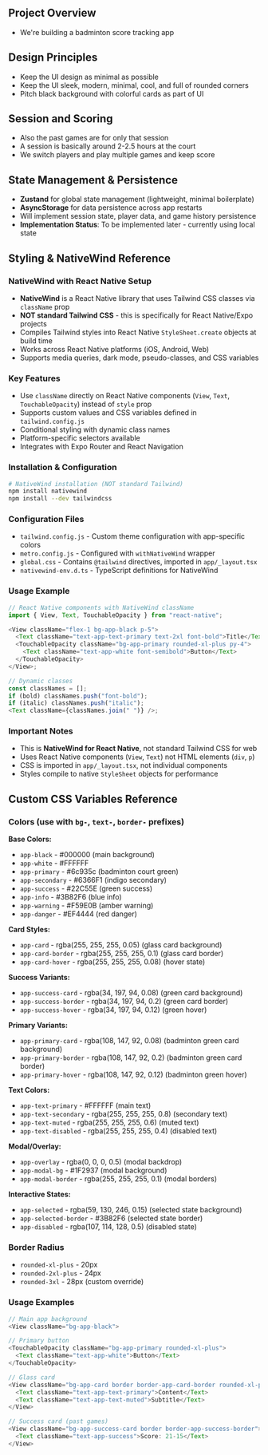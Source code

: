 ## Project Overview

- We're building a badminton score tracking app

## Design Principles

- Keep the UI design as minimal as possible
- Keep the UI sleek, modern, minimal, cool, and full of rounded corners
- Pitch black background with colorful cards as part of UI

## Session and Scoring

- Also the past games are for only that session
- A session is basically around 2-2.5 hours at the court
- We switch players and play multiple games and keep score

## State Management & Persistence

- **Zustand** for global state management (lightweight, minimal boilerplate)
- **AsyncStorage** for data persistence across app restarts
- Will implement session state, player data, and game history persistence
- **Implementation Status**: To be implemented later - currently using local state

## Styling & NativeWind Reference

### NativeWind with React Native Setup

- **NativeWind** is a React Native library that uses Tailwind CSS classes via `className` prop
- **NOT standard Tailwind CSS** - this is specifically for React Native/Expo projects
- Compiles Tailwind styles into React Native `StyleSheet.create` objects at build time
- Works across React Native platforms (iOS, Android, Web)
- Supports media queries, dark mode, pseudo-classes, and CSS variables

### Key Features

- Use `className` directly on React Native components (`View`, `Text`, `TouchableOpacity`) instead of `style` prop
- Supports custom values and CSS variables defined in `tailwind.config.js`
- Conditional styling with dynamic class names
- Platform-specific selectors available
- Integrates with Expo Router and React Navigation

### Installation & Configuration

```bash
# NativeWind installation (NOT standard Tailwind)
npm install nativewind
npm install --dev tailwindcss
```

### Configuration Files

- `tailwind.config.js` - Custom theme configuration with app-specific colors
- `metro.config.js` - Configured with `withNativeWind` wrapper
- `global.css` - Contains `@tailwind` directives, imported in `app/_layout.tsx`
- `nativewind-env.d.ts` - TypeScript definitions for NativeWind

### Usage Example

```javascript
// React Native components with NativeWind className
import { View, Text, TouchableOpacity } from "react-native";

<View className="flex-1 bg-app-black p-5">
  <Text className="text-app-text-primary text-2xl font-bold">Title</Text>
  <TouchableOpacity className="bg-app-primary rounded-xl-plus py-4">
    <Text className="text-app-white font-semibold">Button</Text>
  </TouchableOpacity>
</View>;

// Dynamic classes
const classNames = [];
if (bold) classNames.push("font-bold");
if (italic) classNames.push("italic");
<Text className={classNames.join(" ")} />;
```

### Important Notes

- This is **NativeWind for React Native**, not standard Tailwind CSS for web
- Uses React Native components (`View`, `Text`) not HTML elements (`div`, `p`)
- CSS is imported in `app/_layout.tsx`, not individual components
- Styles compile to native `StyleSheet` objects for performance

## Custom CSS Variables Reference

### Colors (use with `bg-`, `text-`, `border-` prefixes)

**Base Colors:**

- `app-black` - #000000 (main background)
- `app-white` - #FFFFFF
- `app-primary` - #6c935c (badminton court green)
- `app-secondary` - #6366F1 (indigo secondary)
- `app-success` - #22C55E (green success)
- `app-info` - #3B82F6 (blue info)
- `app-warning` - #F59E0B (amber warning)
- `app-danger` - #EF4444 (red danger)

**Card Styles:**

- `app-card` - rgba(255, 255, 255, 0.05) (glass card background)
- `app-card-border` - rgba(255, 255, 255, 0.1) (glass card border)
- `app-card-hover` - rgba(255, 255, 255, 0.08) (hover state)

**Success Variants:**

- `app-success-card` - rgba(34, 197, 94, 0.08) (green card background)
- `app-success-border` - rgba(34, 197, 94, 0.2) (green card border)
- `app-success-hover` - rgba(34, 197, 94, 0.12) (green hover)

**Primary Variants:**

- `app-primary-card` - rgba(108, 147, 92, 0.08) (badminton green card background)
- `app-primary-border` - rgba(108, 147, 92, 0.2) (badminton green card border)
- `app-primary-hover` - rgba(108, 147, 92, 0.12) (badminton green hover)

**Text Colors:**

- `app-text-primary` - #FFFFFF (main text)
- `app-text-secondary` - rgba(255, 255, 255, 0.8) (secondary text)
- `app-text-muted` - rgba(255, 255, 255, 0.6) (muted text)
- `app-text-disabled` - rgba(255, 255, 255, 0.4) (disabled text)

**Modal/Overlay:**

- `app-overlay` - rgba(0, 0, 0, 0.5) (modal backdrop)
- `app-modal-bg` - #1F2937 (modal background)
- `app-modal-border` - rgba(255, 255, 255, 0.1) (modal borders)

**Interactive States:**

- `app-selected` - rgba(59, 130, 246, 0.15) (selected state background)
- `app-selected-border` - #3B82F6 (selected state border)
- `app-disabled` - rgba(107, 114, 128, 0.5) (disabled state)

### Border Radius

- `rounded-xl-plus` - 20px
- `rounded-2xl-plus` - 24px
- `rounded-3xl` - 28px (custom override)

### Usage Examples

```javascript
// Main app background
<View className="bg-app-black">

// Primary button
<TouchableOpacity className="bg-app-primary rounded-xl-plus">
  <Text className="text-app-white">Button</Text>
</TouchableOpacity>

// Glass card
<View className="bg-app-card border border-app-card-border rounded-xl-plus">
  <Text className="text-app-text-primary">Content</Text>
  <Text className="text-app-text-muted">Subtitle</Text>
</View>

// Success card (past games)
<View className="bg-app-success-card border border-app-success-border">
  <Text className="text-app-success">Score: 21-15</Text>
</View>
```
